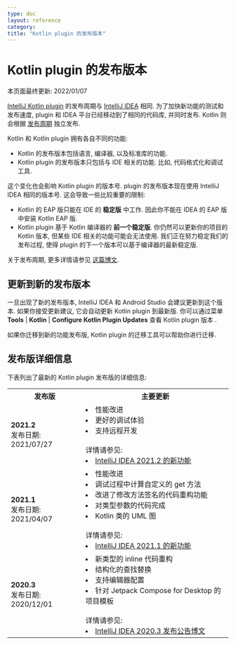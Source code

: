 ```yaml
---
type: doc
layout: reference
category:
title: "Kotlin plugin 的发布版本"
---
```


# Kotlin plugin 的发布版本

本页面最终更新: 2022/01/07

 [IntelliJ Kotlin plugin](https://plugins.jetbrains.com/plugin/6954-kotlin) 的发布周期与 [IntelliJ IDEA](https://www.jetbrains.com/idea/) 相同.
为了加快新功能的测试和发布速度, plugin 和 IDEA 平台已经移动到了相同的代码库, 并同时发布.
Kotlin 则会根据 [发布周期](https://blog.jetbrains.com/kotlin/2020/10/new-release-cadence-for-kotlin-and-the-intellij-kotlin-plugin/) 独立发布.

Kotlin 和 Kotlin plugin 拥有各自不同的功能:
* Kotlin 的发布版本包括语言, 编译器, 以及标准库的功能.
* Kotlin plugin 的发布版本只包括与 IDE 相关的功能. 比如, 代码格式化和调试工具.

这个变化也会影响 Kotlin plugin 的版本号. plugin 的发布版本现在使用 IntelliJ IDEA 相同的版本号.
这会导致一些比较重要的限制:
* Kotlin 的 EAP 版只能在 IDE 的 **稳定版** 中工作. 因此你不能在 IDEA 的 EAP 版中安装 Kotlin EAP 版.
* Kotlin plugin 基于 Kotlin 编译器的 **前一个稳定版**. 你仍然可以更新你的项目的 Kotlin 版本, 但某些 IDE 相关的功能可能会无法使用.
  我们正在努力稳定我们的发布过程, 使得 plugin 的下一个版本可以基于编译器的最新稳定版.

关于发布周期, 更多详情请参见 [这篇博文](https://blog.jetbrains.com/kotlin/2020/10/new-release-cadence-for-kotlin-and-the-intellij-kotlin-plugin/).

## 更新到新的发布版本

一旦出现了新的发布版本, IntelliJ IDEA 和 Android Studio 会建议更新到这个版本. 如果你接受更新建议, 它会自动更新 Kotlin plugin 到最新版.
你可以通过菜单 **Tools** | **Kotlin** | **Configure Kotlin Plugin Updates** 查看 Kotlin plugin 版本 .

如果你迁移到新的功能发布版, Kotlin plugin 的迁移工具可以帮助你进行迁移.

## 发布版详细信息

下表列出了最新的 Kotlin plugin 发布版的详细信息: 

<table>
  <tr>
    <th>发布版</th>
    <th>主要更新</th>
  </tr>
<tr>
  <td>
    <b> 2021.2 </b> <br/> 
    发布日期: 2021/07/27
  </td>
  <td>
    <li> 性能改进 </li> 
    <li> 更好的调试体验 </li>
    <li> 支持远程开发 </li>
    <br/>
    详情请参见: 
    <li> <a href="https://www.jetbrains.com/idea/whatsnew/2021-2/">IntelliJ IDEA 2021.2 的新功能</a> </li>
  </td>
</tr>
<tr>
  <td>
    <b> 2021.1 </b> <br/>
    发布日期: 2021/04/07
  </td>
  <td>
    <li> 性能改进 </li> 
    <li> 调试过程中计算自定义的 get 方法</li>
    <li> 改进了修改方法签名的代码重构功能</li>
    <li> 对类型参数的代码完成</li>
    <li> Kotlin 类的 UML 图</li>
    <br/>
    详情请参见:
    <li> <a href="https://www.jetbrains.com/idea/whatsnew/2021-1/">IntelliJ IDEA 2021.1 的新功能</a> </li>
  </td>
</tr>
<tr>
  <td>
    <b> 2020.3 </b> <br/>
    发布日期: 2020/12/01
  </td>
  <td>
    <li> 新类型的 inline 代码重构 </li>
    <li> 结构化的查找替换</li>
    <li> 支持编辑器配置</li>
    <li> 针对 Jetpack Compose for Desktop 的项目模板</li>
    <br/>
    详情请参见:
    <li> <a href="https://blog.jetbrains.com/idea/2020/12/intellij-idea-2020-3/">IntelliJ IDEA 2020.3 发布公告博文</a> </li>
  </td>
</tr>
</table>
